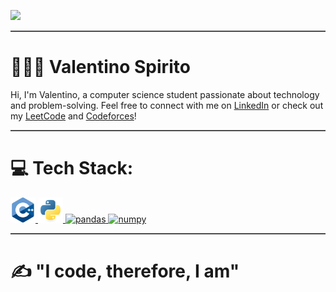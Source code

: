 [![](https://visitcount.itsvg.in/api?id=ValentinoSpirito&icon=0&color=8)](https://visitcount.itsvg.in)

<hr style="height: 2px; background-color: #000; border: none; opacity: 0.7; margin-bottom: 20px;"/>

# 👨🏻‍💻 Valentino Spirito

Hi, I'm Valentino, a computer science student passionate about technology and problem-solving.
Feel free to connect with me on <a href="https://www.linkedin.com/in/valentino-spirito-353867329" target="_blank">LinkedIn</a> or check out my <a href="https://leetcode.com/ValentinoSpirito" target="_blank">LeetCode</a> and <a href="https://codeforces.com/profile/SoleNeve" target="_blank">Codeforces</a>!

<hr style="height: 2px; background-color: #000; border: none; opacity: 0.7; margin-bottom: 20px;"/>

# 💻 Tech Stack:
<p align="left">
<a href="https://www.w3schools.com/cpp/" target="_blank" rel="noreferrer">
  <img src="https://raw.githubusercontent.com/devicons/devicon/master/icons/cplusplus/cplusplus-original.svg" alt="cplusplus" width="40" height="40"/>
</a>
<a href="https://www.python.org" target="_blank" rel="noreferrer">
  <img src="https://raw.githubusercontent.com/devicons/devicon/master/icons/python/python-original.svg" alt="python" width="40" height="40"/>
</a>
<a href="https://pandas.pydata.org/" target="_blank" rel="noreferrer">
  <img src="https://upload.wikimedia.org/wikipedia/commons/e/ed/Pandas_logo.svg" alt="pandas" width="100" height="100"/>
</a>
<a href="https://numpy.org/" target="_blank" rel="noreferrer">
  <img src="https://upload.wikimedia.org/wikipedia/commons/3/31/NumPy_logo_2020.svg" alt="numpy" width="100" height="100"/>
</a>
</p>

<hr style="height: 2px; background-color: #000; border: none; opacity: 0.7; margin-bottom: 20px;"/>

# ✍️ "I code, therefore, I am"


<!-- Proudly created with GPRM ( https://gprm.itsvg.in ) -->

<!-- Proudly created with GPRM ( https://gprm.itsvg.in ) -->

<!--
**SoleNeve/soleneve** is a ✨ _special_ ✨ repository because its `README.md` (this file) appears on your GitHub profile.

Here are some ideas to get you started:

- 🔭 I’m currently working on ...
- 🌱 I’m currently learning ...
- 👯 I’m looking to collaborate on ...
- 🤔 I’m looking for help with ...
- 💬 Ask me about ...
- 📫 How to reach me: ...
- 😄 Pronouns: ...
- ⚡ Fun fact: ...
-->
